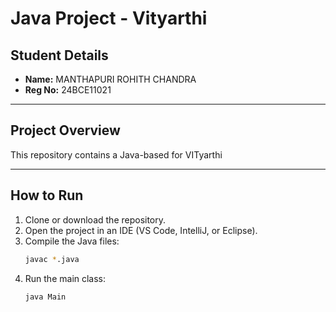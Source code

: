 # Java Project - Vityarthi

## Student Details
- **Name:** MANTHAPURI ROHITH CHANDRA
- **Reg No:** 24BCE11021

---

## Project Overview
This repository contains a Java-based for VITyarthi 

---

## How to Run
1. Clone or download the repository.
2. Open the project in an IDE (VS Code, IntelliJ, or Eclipse).
3. Compile the Java files:
   ```bash
   javac *.java
   ```
4. Run the main class:
   ```bash
   java Main
   ```
